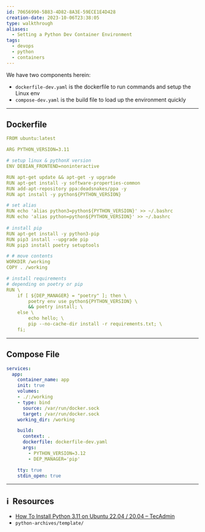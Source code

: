 ```yaml
---
id: 70656990-5B83-4D82-8A3E-59ECE1E4D428
creation-date: 2023-10-06T23:38:05
type: walkthrough
aliases:
  - Setting a Python Dev Container Environment
tags:
  - devops
  - python
  - containers
---
```


We have two components herein: 
- `dockerfile-dev.yaml` is the dockerfile to run commands and setup the Linux env
- `compose-dev.yaml` is the build file to load up the environment quickly 

---
## Dockerfile

```yaml
FROM ubuntu:latest

ARG PYTHON_VERSION=3.11

# setup linux & pythonX version
ENV DEBIAN_FRONTEND=noninteractive 

RUN apt-get update && apt-get -y upgrade
RUN apt-get install -y software-properties-common
RUN add-apt-repository ppa:deadsnakes/ppa -y
RUN apt install -y python${PYTHON_VERSION}

# set alias
RUN echo 'alias python3=python${PYTHON_VERSION}' >> ~/.bashrc
RUN echo 'alias python=python${PYTHON_VERSION}' >> ~/.bashrc
 
# install pip
RUN apt-get install -y python3-pip
RUN pip3 install --upgrade pip
RUN pip3 install poetry setuptools

# # move contents
WORKDIR /working
COPY . /working

# install requirements
# depending on poetry or pip 
RUN \
    if [ ${DEP_MANAGER} = "poetry" ]; then \
        poetry env use python${PYTHON_VERSION} \
        && poetry install; \
    else \
        echo hello; \
        pip --no-cache-dir install -r requirements.txt; \
    fi;
```

---
## Compose File 

```yaml
services:
  app:
    container_name: app
    init: true
    volumes:
    - ./:/working
    - type: bind
      source: /var/run/docker.sock
      target: /var/run/docker.sock
    working_dir: /working

    build:
      context: .
      dockerfile: dockerfile-dev.yaml
      args: 
        - PYTHON_VERSION=3.12
        - DEP_MANAGER='pip'

    tty: true
    stdin_open: true
```

---
## ℹ️  Resources
- [How To Install Python 3.11 on Ubuntu 22.04 / 20.04 – TecAdmin](https://tecadmin.net/how-to-install-python-3-11-on-ubuntu-22-04/)
- `python-archives/template/`